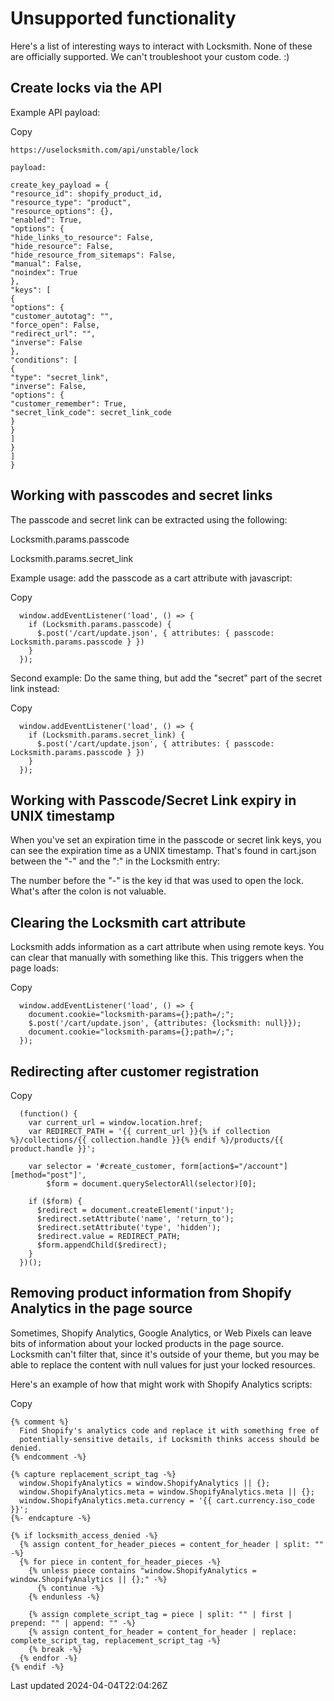 # Unsupported functionality

Here's a list of interesting ways to interact with Locksmith. None of these are officially supported. We can't troubleshoot your custom code. :)

## Create locks via the API

Example API payload:

Copy

    https://uselocksmith.com/api/unstable/lock
    
    payload:
    
    create_key_payload = {
    "resource_id": shopify_product_id,
    "resource_type": "product",
    "resource_options": {},
    "enabled": True,
    "options": {
    "hide_links_to_resource": False,
    "hide_resource": False,
    "hide_resource_from_sitemaps": False,
    "manual": False,
    "noindex": True
    },
    "keys": [
    {
    "options": {
    "customer_autotag": "",
    "force_open": False,
    "redirect_url": "",
    "inverse": False
    },
    "conditions": [
    {
    "type": "secret_link",
    "inverse": False,
    "options": {
    "customer_remember": True,
    "secret_link_code": secret_link_code
    }
    }
    ]
    }
    ]
    }

## Working with passcodes and secret links

The passcode and secret link can be extracted using the following:

Locksmith.params.passcode

Locksmith.params.secret\_link

Example usage: add the passcode as a cart attribute with javascript:

Copy

    
      window.addEventListener('load', () => {
        if (Locksmith.params.passcode) {
          $.post('/cart/update.json', { attributes: { passcode: Locksmith.params.passcode } })
        }
      });
    

Second example: Do the same thing, but add the "secret" part of the secret link instead:

Copy

    
      window.addEventListener('load', () => {
        if (Locksmith.params.secret_link) {
          $.post('/cart/update.json', { attributes: { passcode: Locksmith.params.passcode } })
        }
      });
    

## Working with Passcode/Secret Link expiry in UNIX timestamp

When you've set an expiration time in the passcode or secret link keys, you can see the expiration time as a UNIX timestamp. That's found in cart.json between the "-" and the ":" in the Locksmith entry:

The number before the "-" is the key id that was used to open the lock. What's after the colon is not valuable.

## Clearing the Locksmith cart attribute

Locksmith adds information as a cart attribute when using remote keys. You can clear that manually with something like this. This triggers when the page loads:

Copy

    
      window.addEventListener('load', () => {
        document.cookie="locksmith-params={};path=/;";
        $.post('/cart/update.json', {attributes: {locksmith: null}});
        document.cookie="locksmith-params={};path=/;";
      });
    

## 

## Redirecting after customer registration

Copy

    
      (function() {
        var current_url = window.location.href;
        var REDIRECT_PATH = '{{ current_url }}{% if collection %}/collections/{{ collection.handle }}{% endif %}/products/{{ product.handle }}';
    
        var selector = '#create_customer, form[action$="/account"][method="post"]',
            $form = document.querySelectorAll(selector)[0];
    
        if ($form) {
          $redirect = document.createElement('input');
          $redirect.setAttribute('name', 'return_to');
          $redirect.setAttribute('type', 'hidden');
          $redirect.value = REDIRECT_PATH;
          $form.appendChild($redirect);
        }
      })();
    

## Removing product information from Shopify Analytics in the page source

Sometimes, Shopify Analytics, Google Analytics, or Web Pixels can leave bits of information about your locked products in the page source. Locksmith can't filter that, since it's outside of your theme, but you may be able to replace the content with null values for just your locked resources.

Here's an example of how that might work with Shopify Analytics scripts:

Copy

    {% comment %}
      Find Shopify's analytics code and replace it with something free of
      potentially-sensitive details, if Locksmith thinks access should be denied.
    {% endcomment -%}
    ​
    {% capture replacement_script_tag -%}
      window.ShopifyAnalytics = window.ShopifyAnalytics || {};
      window.ShopifyAnalytics.meta = window.ShopifyAnalytics.meta || {};
      window.ShopifyAnalytics.meta.currency = '{{ cart.currency.iso_code }}';
    {%- endcapture -%}
    ​
    {% if locksmith_access_denied -%}
      {% assign content_for_header_pieces = content_for_header | split: "" -%}
      {% for piece in content_for_header_pieces -%}
        {% unless piece contains "window.ShopifyAnalytics = window.ShopifyAnalytics || {};" -%}
          {% continue -%}
        {% endunless -%}
    ​
        {% assign complete_script_tag = piece | split: "" | first | prepend: "" | append: "" -%}
        {% assign content_for_header = content_for_header | replace: complete_script_tag, replacement_script_tag -%}
        {% break -%}
      {% endfor -%}
    {% endif -%}

Last updated 2024-04-04T22:04:26Z